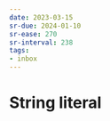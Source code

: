 ```yaml
---
date: 2023-03-15
sr-due: 2024-01-10
sr-ease: 270
sr-interval: 238
tags:
- inbox
---
```


# String literal
